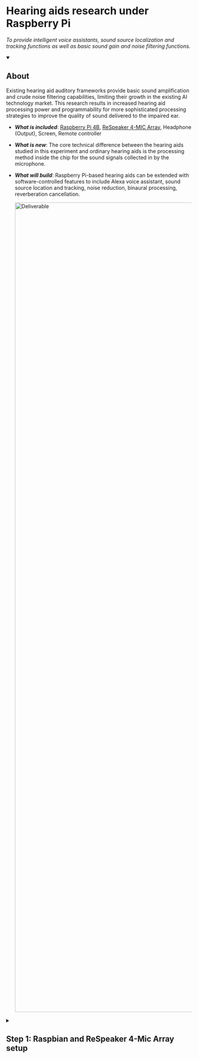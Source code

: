 
# Hearing aids research under Raspberry Pi

_To provide intelligent voice assistants, sound source localization and tracking functions as well as basic sound gain and noise filtering functions._



<details id=0 open>
<summary><h2>About</h2></summary>

Existing hearing aid auditory frameworks provide basic sound amplification and crude noise filtering capabilities, limiting their growth in the existing AI technology market. 
This research results in increased hearing aid processing power and programmability for more sophisticated processing strategies to improve the quality of sound delivered to the impaired ear.

- ***What is included***: [Raspberry Pi 4B](https://www.raspberrypi.com/products/raspberry-pi-4-model-b/), [ReSpeaker 4-MIC Array](https://wiki.seeedstudio.com/ReSpeaker_4_Mic_Array_for_Raspberry_Pi/), Headphone (Output), Screen, Remote controller
- ***What is new***: The core technical difference between the hearing aids studied in this experiment and ordinary hearing aids is the processing method inside the chip for the sound signals collected in by the microphone. 
- ***What will build***: Raspberry Pi-based hearing aids can be extended with software-controlled features to include Alexa voice assistant, sound source location and tracking, noise reduction, binaural processing, reverberation cancellation. 

  <img alt="Deliverable" src=https://github.com/WLi0777/Hearing-aids-research-under-Raspberry-Pi.io/blob/main/img/deliverable.png width=2190 hight=1030>
 

</details>

<details id=1>
<summary><h2>Step 1: Raspbian and ReSpeaker 4-Mic Array setup</h2></summary>
  
### :floppy_disk: Burn Raspbian on SD card (MacOS)

1. Go to [Raspberry Pi OS](https://www.raspberrypi.com/software/), obtain and install the .img file for Raspberry Pi Imager.
2. Go to [Index of Raspbian](https://downloads.raspberrypi.org/raspbian/images/), select 'raspbian-2020-02-14', download '2020-02-13-raspbian-buster.zip'.

     _The reason for not downloading the latest version is that ReSpeaker 4-Mic Array can only be adapted to the 2020-02-13 version of Raspbian._

3. Upload the file of Pi OS to Raspberry Pi Imager. Make sure to check the target location of the SD Card that is located on the home page of Raspberry Pi OS Imager. Click 'WRITE' to install.

    <img alt="Imager" src=https://github.com/WLi0777/Hearing-aids-research-under-Raspberry-Pi.io/blob/main/img/Raspberry%20Imaging.png width=757 hight=298>

&nbsp;
###  :sound: ReSpeaker 4-Mics Pi HAT setup

1. Download the Seeed voice card source code

```
sudo apt-get update
git clone https://github.com/Seeed-Projects/seeed-voicecard.git
cd seeed-voicecard
sudo ./install.sh --compat-kernel
reboot
```

2. Check that the sound card 
  
```
cd seeed-voicecard
arecord -L
```

The details of soundcard should show like this:

```
pi@raspberrypi:~ $ cd seeed-voicecard
pi@raspberrypi:~/seeed-voicecard $ arecord -L
null
    Discard all samples (playback) or generate zero samples (capture)
jack
    JACK Audio Connection Kit
pulse
    PulseAudio Sound Server
default
playback
ac108
usbstream:CARD=b1
    bcm2835 HDMI 1
    USB Stream Output
usbstream:CARD=Headphones
    bcm2835 Headphones
    USB Stream Output
sysdefault:CARD=seeed4micvoicec
    seeed-4mic-voicecard, bcm2835-12s-ac10x-codeco ac10x-codec@-0
    Default Audio Device
dmix:CARD=seeed4micvoicec,DEV=0
    seeed-4mic-voicecard, bcm2835-12s-ac10x-codeco ac10x-codec@-0
    Direct sample mixing device
dsnoop:CARD=seeed4micvoicec,DEV=0
    seeed-4mic-voicecard, bcm2835-12s-ac10x-codeco ac10x-codec@-0
    Direct sample snooping device
hw:CARD=seeed4micvoicec,DEV=0
    seeed-4mic-voicecard, bcm2835-12s-ac10x-codeco ac10x-codec@-0
    Direct hardware device without any conversions
plughw:CARD=seeed4micvoicec,DEV=0
    seeed-4mic-voicecard, bcm2835-12s-ac10x-codeco ac10x-codec@-0
    Hardware device with all software conversions
usbstream:CARD=seeed4micvoicec
    seeed-4mic-voicecard
    USB Stream Output
```

3. Adjust the microphone volume

```
alsamixer
``` 
  &nbsp;
   <img alt="Imager" src=https://github.com/WLi0777/Hearing-aids-research-under-Raspberry-Pi.io/blob/main/img/AlsaMixer.png width=711 hight=424>


4. Install audacity for recording
  
```
sudo apt update
sudo apt install audacity 
audacity
``` 
  &nbsp;
   <img alt="Imager" src=https://github.com/WLi0777/Hearing-aids-research-under-Raspberry-Pi.io/blob/main/img/audacity.png width=638 hight=470>
  
5. Raspberry Pi configuration



    ```
    sudo raspi-config
    ``` 
    
  &nbsp; 
  <p align="center">
  <img alt="Imager" src=https://github.com/WLi0777/Hearing-aids-research-under-Raspberry-Pi.io/blob/main/img/Headphonesetup.png width=648 hight=318>

6. Check whether the sound card can record, and whether the headphone output with a 3s demo

```
arecord -d 3 demo.wav 
aplay demo.wav
``` 

&nbsp; 
</details>

